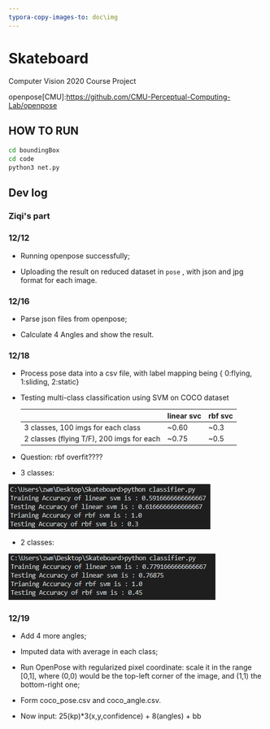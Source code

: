 ```yaml
---
typora-copy-images-to: doc\img
---
```


# Skateboard
Computer Vision 2020 Course Project


openpose[CMU]:https://github.com/CMU-Perceptual-Computing-Lab/openpose



## HOW TO RUN

```sh
cd boundingBox
cd code
python3 net.py
```



## Dev log

### Ziqi's part

### 12/12

- Running openpose successfully;

- Uploading the result on reduced dataset in `pose` , with json and jpg format for each image.


### 12/16

- Parse json files from openpose;

- Calculate 4 Angles and show the result.

### 12/18

- Process pose data into a csv file, with label mapping being { 0:flying, 1:sliding, 2:static}

- Testing multi-class classification using SVM on COCO dataset 

  |                                           | linear svc | rbf svc |
  | ----------------------------------------- | ---------- | ------- |
  | 3 classes, 100 imgs for each class        | ~0.60      | ~0.3    |
  | 2 classes (flying T/F), 200 imgs for each | ~0.75      | ~0.5    |

- Question: rbf overfit????

- 3 classes:

![svm_3classes](doc/img/svm_3classes.png)

- 2 classes: 

![svm_2classes](doc/img/svm_2classes.png)

### 12/19

- Add 4 more angles;
- Imputed data with average in each class;
- Run OpenPose with regularized pixel coordinate: scale it in the range [0,1], where (0,0) would                                               be the top-left corner of the image, and (1,1) the bottom-right one;

- Form coco_pose.csv and coco_angle.csv.

- Now input: 25(kp)*3(x,y,confidence) + 8(angles) + bb 